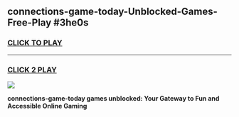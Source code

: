 
## connections-game-today-Unblocked-Games-Free-Play #3he0s
<h3>
<a href="https://us.freeplayer.one?title=connections-game-today&ref=9M">CLICK TO PLAY</a></h3>
<hr>

<h3>
<a href="https://us.freeplayer.one?title=connections-game-today&ref=9M">CLICK 2 PLAY</a>
  
</h3>

<a href="https://us.freeplayer.one?title=connections-game-today&ref=9M"><img src="https://clearcache.store/games.png"></a>


**connections-game-today games unblocked: Your Gateway to Fun and Accessible Online Gaming**
